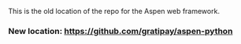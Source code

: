 This is the old location of the repo for the Aspen web framework.

### New location: https://github.com/gratipay/aspen-python

